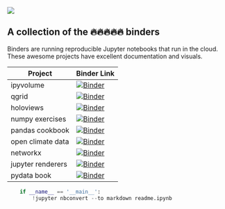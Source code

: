 
![](https://user-images.githubusercontent.com/4236275/33974126-b8b16198-e054-11e7-86bd-b333f9cde3ba.png)

## A collection of the 🔥🔥🔥🔥🔥 binders

Binders are running reproducible Jupyter notebooks that run in the cloud.  These awesome projects have excellent documentation and visuals.

|Project|Binder Link|
|------|------|
|ipyvolume  | <a href="https://beta.mybinder.org/v2/gh/quantopian/qgrid-notebooks/master?filepath=index.ipynb" target="_blank"><img alt="Binder" src="http://mybinder.org/badge.svg"></a>|
|qgrid | <a href="https://beta.mybinder.org/v2/gh/maartenbreddels/ipyvolume/master?filepath=notebooks/simple.ipynb" target="_blank"><img alt="Binder" src="http://mybinder.org/badge.svg"></a>|
|holoviews | <a href="https://mybinder.org/v2/gh/ioam/holoviews-contrib/master" target="_blank"><img alt="Binder" src="http://mybinder.org/badge.svg"></a>|
|numpy exercises | <a href="http://mybinder.org/repo/rougier/numpy-100/notebooks/100%20Numpy%20exercises.ipynb" target="_blank"><img alt="Binder" src="http://mybinder.org/badge.svg"></a>|
|pandas cookbook | <a href="https://hub.mybinder.org/user/jvns-pandas-cookbook-phiwyykj/tree" target="_blank"><img alt="Binder" src="http://mybinder.org/badge.svg"></a>|
|open climate data | <a href="https://hub.mybinder.org/user/openclimatedata-notebooks-hdvlcnfn/tree" target="_blank"><img alt="Binder" src="http://mybinder.org/badge.svg"></a>|
|networkx | <a href="https://hub.mybinder.org/user/networkx-notebooks-i52glmx3/tree" target="_blank"><img alt="Binder" src="http://mybinder.org/badge.svg"></a>|
|jupyter renderers | <a href="https://hub.mybinder.org/user/jupyterlab-jupyter-renderers-ubadkbro/tree/notebooks" target="_blank"><img alt="Binder" src="http://mybinder.org/badge.svg"></a>|
|pydata book| <a href="https://hub.mybinder.org/user/wesm-pydata-book-0c8x45oo/tree" target="_blank"><img alt="Binder" src="http://mybinder.org/badge.svg"></a>|


```python
    if __name__ == '__main__':
        !jupyter nbconvert --to markdown readme.ipynb
```
